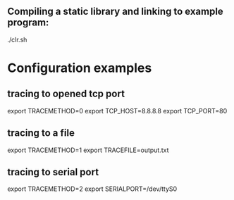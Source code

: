 ## Compiling a static library and linking to example program:
./clr.sh

# Configuration examples
## tracing to opened tcp port
export TRACEMETHOD=0
export TCP_HOST=8.8.8.8
export TCP_PORT=80

## tracing to a file
export TRACEMETHOD=1
export TRACEFILE=output.txt

## tracing to serial port
export TRACEMETHOD=2
export SERIALPORT=/dev/ttyS0

